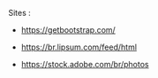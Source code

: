 Sites : 
* https://getbootstrap.com/

* https://br.lipsum.com/feed/html

* https://stock.adobe.com/br/photos
